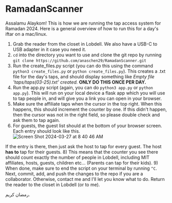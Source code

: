 # RamadanScanner


Assalamu Alaykom! This is how we are running the tap access system for Ramadan 2024. Here is a general overview of how to run this for a day's iftar on a mac/linux. 
1) Grab the reader from the closet in Lobdell. We also have a USB-C to USB adapter in it case you need it. 
2) `cd` into the directory you want to use and clone the git repo by running `git clone https://github.com/anaschen29/RamadanScanner.git` 
3) Run the create_files.py script (you can do this using the command `python3 create_files.py` or `python create_files.py`). This creates a .txt file for the day's taps, and should display something like _Empty file 'taps/taps(03-25).txt' created._ **ONLY DO THIS ONCE PER DAY.**
4) Run the app.py script (again, you can do `python3 app.py` or `python app.py`). This will run on your local device a flask app which you will use to tap people in, and will give you a link you can open in your browser. 
5) Make sure the affiliate taps when the cursor in the top right. When this happens, this should increment the counter by one. If this didn't happen, then the cursor was not in the right field, so please double check and ask them to tap again. 
6) For guests, the guest list should at the bottom of your browser screen. Each entry should look like this. 
![Screen Shot 2024-03-27 at 8 40 46 AM](https://github.com/anaschen29/RamadanScanner/assets/37285929/03cbcc76-54d7-4873-88b7-3ff2295ef257)

If the entry is there, then just ask the host to tap for every guest. The host **has to** tap for their guests.
8) This means that the counter you see there should count exactly the number of people in Lobdell, including MIT affiliates, hosts, guests, children etc... (Parents can tap for their kids). 
9) When done, make sure to end the script on your terminal by running `^C`. Next, commit, add, and push the changes to the repo if you are a collaborator. Otherwise, contact me and I'll let you know what to do. Return the reader to the closet in Lobdell (or to me). 



رمضان كريم. 

